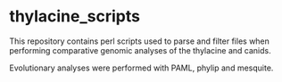 # thylacine_scripts

This repository contains perl scripts used to parse and filter files when 
performing comparative genomic analyses of the thylacine and canids. 

Evolutionary analyses were performed with PAML, phylip and mesquite.
